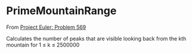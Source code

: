# PrimeMountainRange

From [Project Euler: Problem 569](https://projecteuler.net/problem=569)

Calculates the number of peaks that are visible looking back from the kth mountain for 1 ≤ k ≤ 2500000